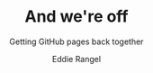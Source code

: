 ---
layout: post
title: "And we're off"
author: Eddie Rangel
subtitle: "Getting GitHub pages back together"
category: Software
tags: [GitHubPages, Jekyll, GitHub]
---